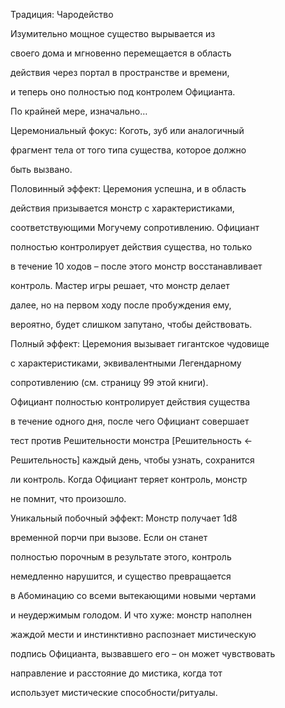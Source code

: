Традиция: Чародейство

Изумительно мощное существо вырывается из

своего дома и мгновенно перемещается в область

действия через портал в пространстве и времени,

и теперь оно полностью под контролем Официанта.

По крайней мере, изначально…

Церемониальный фокус: Коготь, зуб или аналогичный

фрагмент тела от того типа существа, которое должно

быть вызвано.

Половинный эффект: Церемония успешна, и в область

действия призывается монстр с характеристиками,

соответствующими Могучему сопротивлению. Официант

полностью контролирует действия существа, но только

в течение 10 ходов – после этого монстр восстанавливает

контроль. Мастер игры решает, что монстр делает

далее, но на первом ходу после пробуждения ему,

вероятно, будет слишком запутано, чтобы действовать.

Полный эффект: Церемония вызывает гигантское чудовище

с характеристиками, эквивалентными Легендарному

сопротивлению (см. страницу 99 этой книги).

Официант полностью контролирует действия существа

в течение одного дня, после чего Официант совершает

тест против Решительности монстра [Решительность ←

Решительность] каждый день, чтобы узнать, сохранится

ли контроль. Когда Официант теряет контроль, монстр

не помнит, что произошло.

Уникальный побочный эффект: Монстр получает 1d8

временной порчи при вызове. Если он станет

полностью порочным в результате этого, контроль

немедленно нарушится, и существо превращается

в Абоминацию со всеми вытекающими новыми чертами

и неудержимым голодом. И что хуже: монстр наполнен

жаждой мести и инстинктивно распознает мистическую

подпись Официанта, вызвавшего его – он может чувствовать

направление и расстояние до мистика, когда тот

использует мистические способности/ритуалы.
